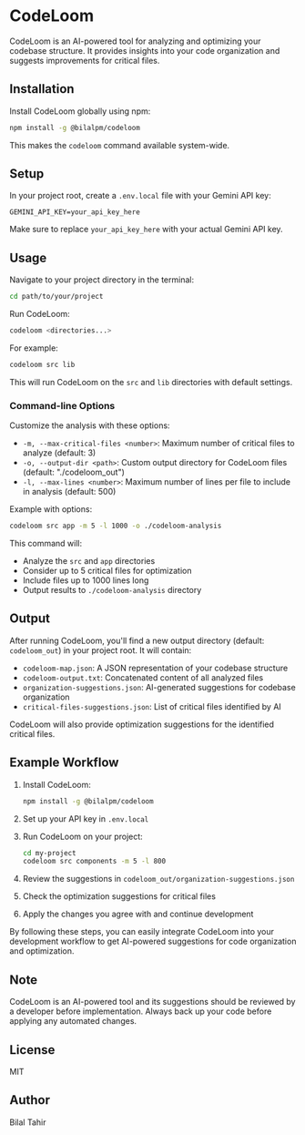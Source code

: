 # CodeLoom

CodeLoom is an AI-powered tool for analyzing and optimizing your codebase structure. It provides insights into your code organization and suggests improvements for critical files.

## Installation

Install CodeLoom globally using npm:

```bash
npm install -g @bilalpm/codeloom
```

This makes the `codeloom` command available system-wide.

## Setup

In your project root, create a `.env.local` file with your Gemini API key:

```
GEMINI_API_KEY=your_api_key_here
```

Make sure to replace `your_api_key_here` with your actual Gemini API key.

## Usage

Navigate to your project directory in the terminal:

```bash
cd path/to/your/project
```

Run CodeLoom:

```bash
codeloom <directories...>
```

For example:

```bash
codeloom src lib
```

This will run CodeLoom on the `src` and `lib` directories with default settings.

### Command-line Options

Customize the analysis with these options:

- `-m, --max-critical-files <number>`: Maximum number of critical files to analyze (default: 3)
- `-o, --output-dir <path>`: Custom output directory for CodeLoom files (default: "./codeloom_out")
- `-l, --max-lines <number>`: Maximum number of lines per file to include in analysis (default: 500)

Example with options:

```bash
codeloom src app -m 5 -l 1000 -o ./codeloom-analysis
```

This command will:

- Analyze the `src` and `app` directories
- Consider up to 5 critical files for optimization
- Include files up to 1000 lines long
- Output results to `./codeloom-analysis` directory

## Output

After running CodeLoom, you'll find a new output directory (default: `codeloom_out`) in your project root. It will contain:

- `codeloom-map.json`: A JSON representation of your codebase structure
- `codeloom-output.txt`: Concatenated content of all analyzed files
- `organization-suggestions.json`: AI-generated suggestions for codebase organization
- `critical-files-suggestions.json`: List of critical files identified by AI

CodeLoom will also provide optimization suggestions for the identified critical files.

## Example Workflow

1. Install CodeLoom:

   ```bash
   npm install -g @bilalpm/codeloom
   ```

2. Set up your API key in `.env.local`

3. Run CodeLoom on your project:

   ```bash
   cd my-project
   codeloom src components -m 5 -l 800
   ```

4. Review the suggestions in `codeloom_out/organization-suggestions.json`

5. Check the optimization suggestions for critical files

6. Apply the changes you agree with and continue development

By following these steps, you can easily integrate CodeLoom into your development workflow to get AI-powered suggestions for code organization and optimization.

## Note

CodeLoom is an AI-powered tool and its suggestions should be reviewed by a developer before implementation. Always back up your code before applying any automated changes.

## License

MIT

## Author

Bilal Tahir
